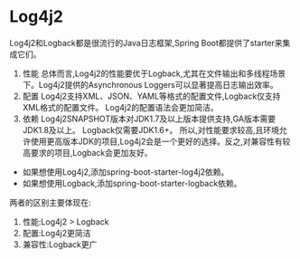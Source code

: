 # Log4j2

Log4j2和Logback都是很流行的Java日志框架,Spring Boot都提供了starter来集成它们。
1. 性能
   总体而言,Log4j2的性能要优于Logback,尤其在文件输出和多线程场景下。Log4j2提供的Asynchronous Loggers可以显著提高日志输出效率。
2. 配置
   Log4j2支持XML、JSON、YAML等格式的配置文件,Logback仅支持XML格式的配置文件。
   Log4j2的配置语法会更加简洁。
3. 依赖
   Log4j2SNAPSHOT版本对JDK1.7及以上版本提供支持,GA版本需要JDK1.8及以上。
   Logback仅需要JDK1.6+。
   所以,对性能要求较高,且环境允许使用更高版本JDK的项目,Log4j2会是一个更好的选择。反之,对兼容性有较高要求的项目,Logback会更加友好。
- 如果想使用Log4j2,添加spring-boot-starter-log4j2依赖。
- 如果想使用Logback,添加spring-boot-starter-logback依赖。

两者的区别主要体现在:

1) 性能:Log4j2 > Logback
2) 配置:Log4j2更简洁
3) 兼容性:Logback更广